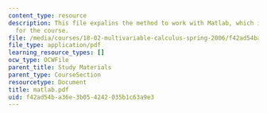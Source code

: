 ```yaml
---
content_type: resource
description: This file expalins the method to work with Matlab, which is required
  for the course.
file: /media/courses/18-02-multivariable-calculus-spring-2006/f42ad54ba36e3b054242035b1c63a9e3_matlab.pdf
file_type: application/pdf
learning_resource_types: []
ocw_type: OCWFile
parent_title: Study Materials
parent_type: CourseSection
resourcetype: Document
title: matlab.pdf
uid: f42ad54b-a36e-3b05-4242-035b1c63a9e3
---
```

